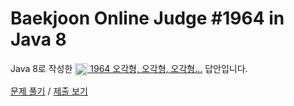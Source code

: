 # Baekjoon Online Judge #1964 in Java 8
Java 8로 작성한 [<img src="https://static.solved.ac/tier_small/4.svg" height="20" align="center">
1964 오각형, 오각형, 오각형…](https://www.acmicpc.net/problem/1964) 답안입니다.

[문제 풀기](https://www.acmicpc.net/problem/1964) /
[제출 보기](https://www.acmicpc.net/source/86705139)
